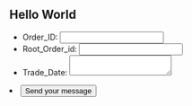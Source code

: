## Hello World

<form action="/my-handling-form-page" method="post">
 <ul>
  <li>
    <label for="name">Order_ID:</label>
    <input type="text" id="name" name="user_name">
  </li>
  <li>
    <label for="mail">Root_Order_id:</label>
    <input type="email" id="mail" name="user_email">
  </li>
  <li>
    <label for="msg">Trade_Date:</label>
    <textarea id="msg" name="user_message"></textarea>
  </li>
 </ul>
 <li class="button">
  <button type="submit" onclick="changeText(this)">Send your message</button>
  <!--<button type="submit">Send your message</button> -->
</li>
 <!--<h1 onclick="changeText(this)">Submit</h1> -->

<script>
function changeText(id) {
  <!-- id.innerHTML = "Ooops!"; -->
 window.location.href="http://www.google.com";
}
</script>

</form>
